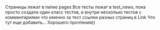 Страницы лежат в папке pages
Все тесты лежат в test_news, пока просто создала один класс тестов, и внутри несколько тестов с комментариями что именно за тест
ссылки разных страниц в Link 
Что тут еще добавить... Хорошего прочтения))
